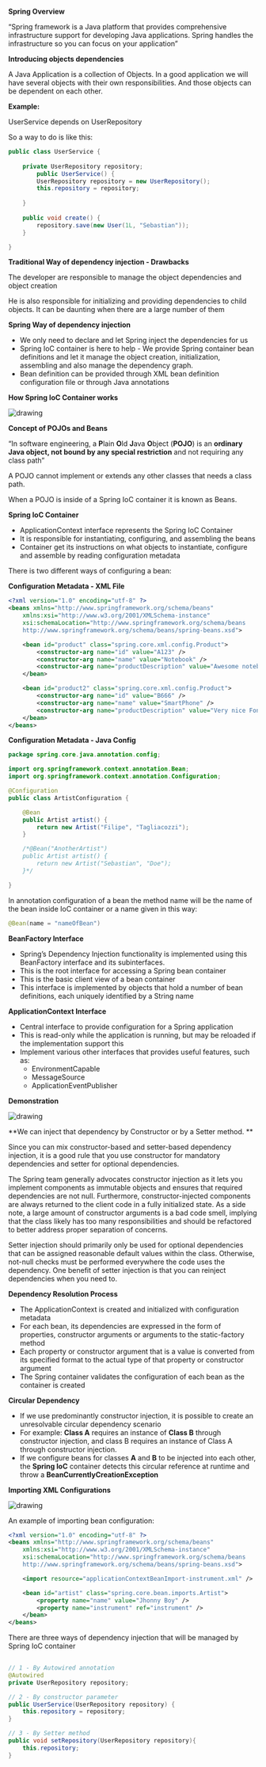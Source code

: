 
**Spring Overview**

“Spring framework is a Java platform that provides comprehensive infrastructure support for developing Java applications. Spring handles the infrastructure so you can focus on your application” 

**Introducing objects dependencies**

A Java Application is a collection of Objects. In a good application we will have several objects with their own responsibilities. And those objects can be dependent on each other.

**Example:**

UserService depends on UserRepository

So a way to do is like this:

```java
public class UserService {
    
    private UserRepository repository;
        public UserService() {
        UserRepository repository = new UserRepository();
        this.repository = repository;
    
    }
    
    public void create() {
        repository.save(new User(1L, "Sebastian"));
    }

}
```

**Traditional Way of dependency injection - Drawbacks**

The developer are responsible to manage the object dependencies and object creation

He is also responsible for initializing and providing dependencies to child objects. It can be daunting when there are a large number of them

**Spring Way of dependency injection**



*   We only need to declare and let Spring inject the dependencies for us
*   Spring IoC container is here to help - We provide Spring container bean definitions and let it manage the object creation, initialization, assembling and also manage the dependency graph.
*   Bean definition can be provided through XML bean definition configuration file or through Java annotations

**How Spring IoC Container works**


![drawing](src/main/resources/assets/beanCreationFlow.png)

**Concept of POJOs and Beans**

“In software engineering, a **P**lain **O**ld **J**ava **O**bject (**POJO**) is an **ordinary Java object, not bound by any special restriction** and not requiring any class path”

A POJO cannot implement or extends any other classes that needs a class path.

When a POJO is inside of a Spring IoC container it is known as Beans.

**Spring IoC Container**

*   ApplicationContext interface represents the Spring IoC Container
*   It is responsible for instantiating, configuring, and assembling the beans
*   Container get its instructions on what objects to instantiate, configure and assemble by reading configuration metadata

There is two different ways of configuring a bean:

**Configuration Metadata - XML File**

```xml
<?xml version="1.0" encoding="utf-8" ?>
<beans xmlns="http://www.springframework.org/schema/beans"
    xmlns:xsi="http://www.w3.org/2001/XMLSchema-instance"
    xsi:schemaLocation="http://www.springframework.org/schema/beans
    http://www.springframework.org/schema/beans/spring-beans.xsd">

    <bean id="product" class="spring.core.xml.config.Product">
        <constructor-arg name="id" value="A123" />
        <constructor-arg name="name" value="Notebook" />
        <constructor-arg name="productDescription" value="Awesome notebook from Acer TM" />
    </bean>

    <bean id="product2" class="spring.core.xml.config.Product">
        <constructor-arg name="id" value="B666" />
        <constructor-arg name="name" value="SmartPhone" />
        <constructor-arg name="productDescription" value="Very nice Fone" />
    </bean>
</beans>
```

**Configuration Metadata - Java Config**

```java
package spring.core.java.annotation.config;

import org.springframework.context.annotation.Bean;
import org.springframework.context.annotation.Configuration;

@Configuration
public class ArtistConfiguration {

    @Bean
    public Artist artist() {
        return new Artist("Filipe", "Tagliacozzi");
    }

    /*@Bean("AnotherArtist")
    public Artist artist() {
        return new Artist("Sebastian", "Doe");
    }*/

}

```

In annotation configuration of a bean the method name will be the name of the bean inside IoC container or a name given in this way: 
```java
@Bean(name = "nameOfBean")
```
**BeanFactory Interface**



*   Spring’s Dependency Injection functionality is implemented using this BeanFactory interface and its subinterfaces.
*   This is the root interface for accessing a Spring bean container
*   This is the basic client view of a bean container
*   This interface is implemented by objects that hold a number of bean definitions, each uniquely identified by a String name

**ApplicationContext Interface**

*   Central interface to provide configuration for a Spring application
*   This is read-only while the application is running, but may be reloaded if the implementation support this
*   Implement various other interfaces that provides useful features, such as:
    *   EnvironmentCapable
    *   MessageSource
    *   ApplicationEventPublisher

**Demonstration**


![drawing](src/main/resources/assets/configurationHierarchy.png)

**We can inject that dependency by Constructor or by a Setter method. **

Since you can mix constructor-based and setter-based dependency injection, it is a good rule that you use constructor for mandatory dependencies and setter for optional dependencies.

The Spring team generally advocates constructor injection as it lets you implement components as immutable objects and ensures that required dependencies are not null. Furthermore, constructor-injected components are always returned to the client code in a fully initialized state. As a side note, a large amount of constructor arguments is a bad code smell, implying that the class likely has too many responsibilities and should be refactored to better address proper separation of concerns.

Setter injection should primarily only be used for optional dependencies that can be assigned reasonable default values within the class. Otherwise, not-null checks must be performed everywhere the code uses the dependency. One benefit of setter injection is that you can reinject dependencies when you need to.

**Dependency Resolution Process**



*   The ApplicationContext is created and initialized with configuration metadata
*   For each bean, its dependencies are expressed in the form of properties, constructor arguments or arguments to the static-factory method
*   Each property or constructor argument that is a value is converted from its specified format to the actual type of that property or constructor argument
*   The Spring container validates the configuration of each bean as the container is created

**Circular Dependency**

*   If we use predominantly constructor injection, it is possible to create an unresolvable circular dependency scenario
*   For example: **Class A** requires an instance of **Class B** through constructor injection, and class B requires an instance of Class A through constructor injection.
*   If we configure beans for classes **A** and **B** to be injected into each other, the **Spring IoC** container detects this circular reference at runtime and throw a **BeanCurrentlyCreationException**


**Importing XML Configurations**

![drawing](src/main/resources/assets/importingXmlTree.png)

An example of importing bean configuration:

```xml
<?xml version="1.0" encoding="utf-8" ?>
<beans xmlns="http://www.springframework.org/schema/beans"
    xmlns:xsi="http://www.w3.org/2001/XMLSchema-instance"
    xsi:schemaLocation="http://www.springframework.org/schema/beans
    http://www.springframework.org/schema/beans/spring-beans.xsd">

    <import resource="applicationContextBeanImport-instrument.xml" />

    <bean id="artist" class="spring.core.bean.imports.Artist">
        <property name="name" value="Jhonny Boy" />
        <property name="instrument" ref="instrument" />
    </bean>
</beans>
```

There are three ways of dependency injection that will be managed by Spring IoC container

```java
 
// 1 - By Autowired annotation
@Autowired
private UserRepository repository;

// 2 - By constructor parameter
public UserService(UserRepository repository) {
    this.repository = repository;
}         

// 3 - By Setter method
public void setRepository(UserRepository repository){
    this.repository;
}


```